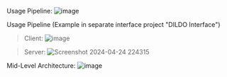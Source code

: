 
Usage Pipeline:
![image](https://github.com/DubleXin/Distributed-Interface-of-Local-Data-Orchestration/assets/87417121/b67c60f4-8143-469a-b084-66912be1ad8e)

Usage Pipeline (Example in separate interface project "DILDO Interface")

> Client:
![image](https://github.com/DubleXin/Distributed-Interface-of-Local-Data-Orchestration/assets/87417121/9665586c-f72d-4926-9fb7-68ac4f34b627)

> Server:
![Screenshot 2024-04-24 224315](https://github.com/DubleXin/Distributed-Interface-of-Local-Data-Orchestration/assets/87417121/23d87b8b-fb48-4ab2-815b-d23dc9d1e636)

Mid-Level Architecture:
![image](https://github.com/DubleXin/Distributed-Interface-of-Local-Data-Orchestration/assets/87417121/e245b4c4-aabf-4481-8f4f-d771b84db988)
